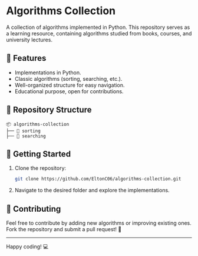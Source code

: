 # Algorithms Collection

A collection of algorithms implemented in Python. This repository serves as a learning resource, containing algorithms studied from books, courses, and university lectures.

## 📌 Features
- Implementations in Python.
- Classic algorithms (sorting, searching, etc.).
- Well-organized structure for easy navigation.
- Educational purpose, open for contributions.

## 📂 Repository Structure
```
📦 algorithms-collection
├── 📁 sorting
├── 📁 searching
```

## 🚀 Getting Started
1. Clone the repository:
   ```bash
   git clone https://github.com/EltonC06/algorithms-collection.git
   ```
2. Navigate to the desired folder and explore the implementations.

## 🤝 Contributing 
Feel free to contribute by adding new algorithms or improving existing ones. Fork the repository and submit a pull request! 🚀

---
Happy coding! 💻